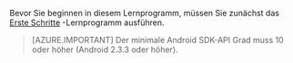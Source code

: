 Bevor Sie beginnen in diesem Lernprogramm, müssen Sie zunächst das [Erste Schritte](../articles/mobile-engagement/mobile-engagement-android-get-started.md) -Lernprogramm ausführen.

> [AZURE.IMPORTANT] Der minimale Android SDK-API Grad muss 10 oder höher (Android 2.3.3 oder höher).
